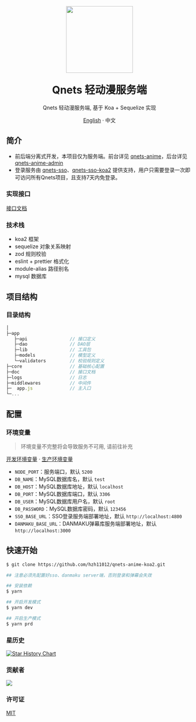 <div align="center"><a name="readme-top"></a>
<img height="180" src="https://cdn.qnets.cn/logo.svg" />
<h1 style="margin-top: 1.5rem">Qnets 轻动漫服务端</h1>

Qnets 轻动漫服务端, 基于 Koa + Sequelize 实现

[English](./README.md) · 中文

</div>

## 简介

-   前后端分离式开发，本项目仅为服务端。前台详见 [qnets-anime](https://github.com/hzh11012/qnets-anime)，后台详见 [qnets-anime-admin](https://github.com/hzh11012/qnets-anime-admin)
-   登录服务由 [qnets-sso](https://github.com/hzh11012/qnets-sso)、[qnets-sso-koa2](https://github.com/hzh11012/qnets-sso-koa2) 提供支持，用户只需要登录一次即可访问所有Qnets项目，且支持7天内免登录。

### 实现接口

[接口文档](https://github.com/hzh11012/qnets-sso-koa2/tree/master/doc)

### 技术栈

-   koa2 框架
-   sequelize 对象关系映射
-   zod 规则校验
-   eslint + prettier 格式化
-   module-alias 路径别名
-   mysql 数据库

## 项目结构

### 目录结构

```js
│
├─app
   ├─api                // 接口定义
   ├─dao                // DAO层
   ├─lib                // 工具包
   ├─models             // 模型定义
   └─validators         // 校验规则定义
├─core                  // 基础核心配置
├─doc                   // 接口文档
├─logs                  // 日志
├─middlewares           // 中间件
├─  app.js              // 主入口
└─...
```

## 配置

### 环境变量

> 环境变量不完整将会导致服务不可用, 请前往补充

[开发环境变量](https://github.com/hzh11012/qnets-anime-koa2/tree/master/.env.development) ·
[生产环境变量](https://github.com/hzh11012/qnets-anime-koa2/tree/master/.env.production)

-   <code>NODE_PORT</code>：服务端口，默认 <code>5200</code>
-   <code>DB_NAME</code>：MySQL数据库名，默认 <code>test</code>
-   <code>DB_HOST</code>：MySQL数据库地址，默认 <code>localhost</code>
-   <code>DB_PORT</code>：MySQL数据库端口，默认 <code>3306</code>
-   <code>DB_USER</code>：MySQL数据库用户名，默认 <code>root</code>
-   <code>DB_PASSWORD</code>：MySQL数据库密码，默认 <code>123456</code>
-   <code>SSO_BASE_URL</code>：SSO登录服务端部署地址，默认 <code>http://localhost:4800</code>
-   <code>DANMAKU_BASE_URL</code>：DANMAKU弹幕库服务端部署地址，默认 <code>http://localhost:3000</code>

## 快速开始

```bash
$ git clone https://github.com/hzh11012/qnets-anime-koa2.git

## 注意必须先配置好sso、danmaku server端，否则登录和弹幕会失效

## 安装依赖
$ yarn

## 开启开发模式
$ yarn dev

## 开启生产模式
$ yarn prd
```

### 星历史

[![Star History Chart](https://api.star-history.com/svg?repos=hzh11012/qnets-anime-koa2&type=Date)](https://star-history.com/#hzh11012/qnets-anime-koa2)

### 贡献者

<a href="https://github.com/hzh11012/qnets-anime-koa2/graphs/contributors"><img src="https://contrib.rocks/image?repo=hzh11012/qnets-anime-koa2"></a>

### 许可证

[MIT](https://github.com/hzh11012/qnets-anime-koa2/blob/master/LICENSE)
